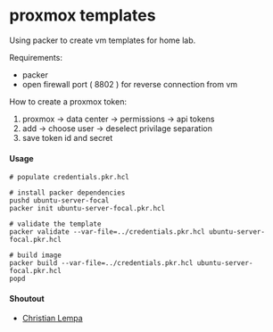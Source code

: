 # proxmox templates

Using packer to create vm templates for home lab.

Requirements:
- packer
- open firewall port ( 8802 ) for reverse connection from vm

How to create a proxmox token:
1. proxmox -> data center -> permissions -> api tokens
2. add -> choose user -> deselect privilage separation
3. save token id and secret

#### Usage
```
# populate credentials.pkr.hcl

# install packer dependencies
pushd ubuntu-server-focal
packer init ubuntu-server-focal.pkr.hcl

# validate the template
packer validate --var-file=../credentials.pkr.hcl ubuntu-server-focal.pkr.hcl

# build image
packer build --var-file=../credentials.pkr.hcl ubuntu-server-focal.pkr.hcl
popd
```

#### Shoutout
- [Christian Lempa](https://www.youtube.com/@christianlempa)
